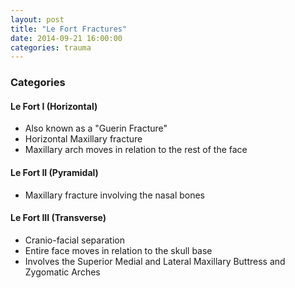 ```yaml
---
layout: post
title: "Le Fort Fractures"
date: 2014-09-21 16:00:00
categories: trauma
---
```


### Categories

#### Le Fort I (Horizontal)
* Also known as a "Guerin Fracture"
* Horizontal Maxillary fracture
* Maxillary arch moves in relation to the rest of the face

#### Le Fort II (Pyramidal)
* Maxillary fracture involving the nasal bones

#### Le Fort III (Transverse)
* Cranio-facial separation
* Entire face moves in relation to the skull base
* Involves the Superior Medial and Lateral Maxillary Buttress and Zygomatic Arches